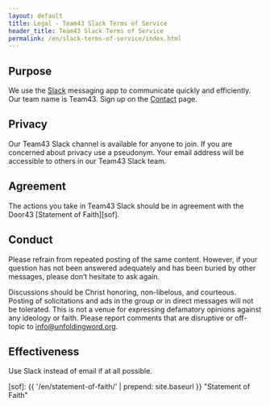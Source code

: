 ```yaml
---
layout: default
title: Legal - Team43 Slack Terms of Service
header_title: Team43 Slack Terms of Service
permalink: /en/slack-terms-of-service/index.html
---
```


## Purpose

We use the [Slack](https://slack.com/downloads) messaging app to communicate quickly and efficiently. Our team name is Team43. Sign up on the [Contact](/en/contact) page.

## Privacy

Our Team43 Slack channel is available for anyone to join. If you are concerned about privacy use a pseudonym. Your email address will be accessible to others in our Team43 Slack team.

## Agreement

The actions you take in Team43 Slack should be in agreement with the Door43 [Statement of Faith][sof].

## Conduct

Please refrain from repeated posting of the same content. However, if your question has not been answered adequately and has been buried by other messages, please don’t hesitate to ask again.

Discussions should be Christ honoring, non-libelous, and courteous. Posting of solicitations and ads in the group or in direct messages will not be tolerated. This is not a venue for expressing defamatory opinions against any ideology or faith. Please report comments that are disruptive or off-topic to <info@unfoldingword.org>.

## Effectiveness

Use Slack instead of email if at all possible.

[d43-logs]: https://team.door43.org/logs "Slack Logs"
[sof]: {{ '/en/statement-of-faith/' | prepend: site.baseurl }} "Statement of Faith"
